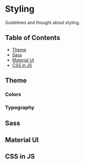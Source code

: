 # Styling
Guidelines and thought about styling.

## Table of Contents
* [Theme](#theme)
* [Sass](#sass)
* [Material UI](#material-ui)
* [CSS in JS](#css-in-js)

## Theme
### Colors
### Typography

## Sass

## Material UI

## CSS in JS
